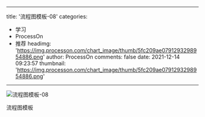 
---
title: '流程图模板-08'
categories: 
 - 学习
 - ProcessOn
 - 推荐
headimg: 'https://img.processon.com/chart_image/thumb/5fc209ae0791293298954886.png'
author: ProcessOn
comments: false
date: 2021-12-14 09:23:57
thumbnail: 'https://img.processon.com/chart_image/thumb/5fc209ae0791293298954886.png'
---

<div>   
<img class="thumb" alt="流程图模板-08" src="https://img.processon.com/chart_image/thumb/5fc209ae0791293298954886.png" referrerpolicy="no-referrer">
<p>流程图模板</p>  
</div>
            
